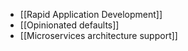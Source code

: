 -  [[Rapid Application Development]]
- [[Opinionated defaults]]
-  [[Microservices architecture support]]